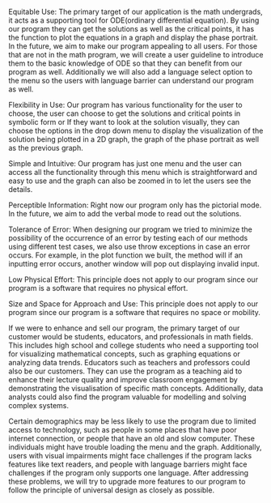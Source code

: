 Equitable Use: 
The primary target of our application is the math undergrads, it acts as a supporting tool for ODE(ordinary differential equation). By using our program they can get the solutions as well as the critical points, it has the function to plot the equations in a graph and display the phase portrait. In the future, we aim to make our program appealing to all users. For those that are not in the math program, we will create a user guideline to introduce them to the basic knowledge of ODE so that they can benefit from our program as well. Additionally we will also add a language select option to the menu so the users with language barrier can understand our program as well.

Flexibility in Use: 
Our program has various functionality for the user to choose, the user can choose to get the solutions and critical points in symbolic form or If they want to look at the solution visually, they can choose the options in the drop down menu to display the visualization of the solution being plotted in a 2D graph, the graph of the phase portrait as well as the previous graph.

Simple and Intuitive:
Our program has just one menu and the user can access all the functionality through this menu which is straightforward and easy to use and the graph can also be zoomed in to let the users see the details.

Perceptible Information:
Right now our program only has the pictorial mode. In the future, we aim to add the verbal mode to read out the solutions.

Tolerance of Error:
When designing our program we tried to minimize the possibility of the occurrence of an error by testing each of our methods using different test cases, we also use throw exceptions in case an error occurs. For example, in the plot function we built, the method will if an inputting error occurs, another window will pop out displaying invalid input.

Low Physical Effort:
This principle does not apply to our program since our program is a software that requires no physical effort.

Size and Space for Approach and Use:
This principle does not apply to our program since our program is a software that requires no space or mobility.


If we were to enhance and sell our program, the primary target of our customer would be students, educators, and professionals in math fields. This includes high school and college students who need a supporting tool for visualizing mathematical concepts, such as graphing equations or analyzing data trends. Educators such as teachers and professors could also be our customers. They can use the program as a teaching aid to enhance their lecture quality and improve classroom engagement by demonstrating the visualisation of specific math concepts. Additionally, data analysts could also find the program valuable for modelling and solving complex systems. 



Certain demographics may be less likely to use the program due to limited access to technology, such as people in some places that have poor internet connection, or people that have an old and slow computer. These individuals might have trouble loading the menu and the graph. Additionally, users with visual impairments might face challenges if the program lacks features like text readers, and people with language barriers might face challenges if the program only supports one language. After addressing these problems, we will try to upgrade more features to our program to follow the principle of universal design as closely as possible.
